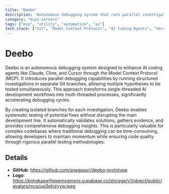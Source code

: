 ```yaml
---
title: "Deebo"
description: "Autonomous debugging system that runs parallel investigations in Git branches to accelerate AI-assisted development workflows."
category: "mcps-servers"
tags: ["mcp", "utility", "automation", "ai"]
tech_stack: ["Git", "Model Context Protocol", "AI Coding Agents", "Version Control", "Debugging Tools"]
---
```


# Deebo

Deebo is an autonomous debugging system designed to enhance AI coding agents like Claude, Cline, and Cursor through the Model Context Protocol (MCP). It introduces parallel debugging capabilities by running structured investigations in separate Git branches, allowing multiple hypotheses to be tested simultaneously. This approach transforms single-threaded AI development workflows into multi-threaded processes, significantly accelerating debugging cycles.

By creating isolated branches for each investigation, Deebo enables systematic testing of potential fixes without disrupting the main development line. It automatically validates solutions, gathers evidence, and provides comprehensive debugging insights. This is particularly valuable for complex codebases where traditional debugging can be time-consuming, allowing developers to maintain momentum while ensuring code quality through rigorous parallel testing methodologies.

## Details

- **GitHub**: https://github.com/snagasuri/deebo-prototype
- **Logo**: https://knhgkaawjfqqwmsgmxns.supabase.co/storage/v1/object/public/avatars/mcp/uq3ehjzyyw.jpeg

